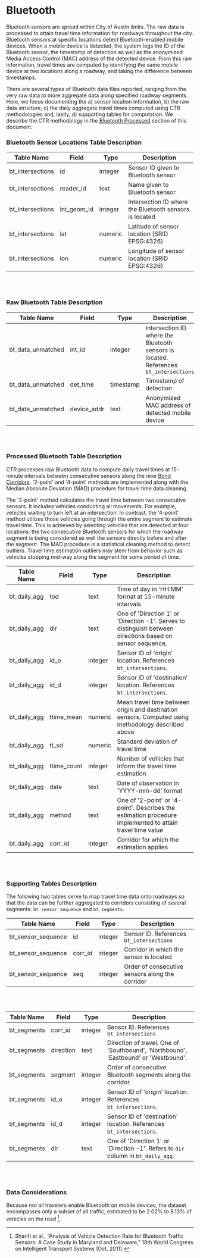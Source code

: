 # Bluetooth
Bluetooth sensors are spread within City of Austin limits. The raw data is processed to attain travel time information for roadways throughout the city. Bluetooth sensors at specific locations detect Bluetooth-enabled mobile devices. When a mobile device is detected, the system logs the ID of the Bluetooth sensor, the timestamp of detection as well as the anonymized Media Access Control (MAC) address of the detected device. From this raw information, travel times are computed by identifying the same mobile device at two locations along a roadway, and taking the difference between timestamps.

There are several types of Bluetooth data files reported, ranging from the very raw data to more aggregate data along specified roadway segments. Here, we focus documenting the a) sensor location information, b) the raw data structure, c) the daily aggregate travel times computed using CTR methodologies and, lastly, d) supporting tables for computation. We describe the CTR methodology in the [Bluetooth Processed](#bt_processed) section of this document.

### Bluetooth Sensor Locations Table Description

|  **Table Name**  | **Field** | **Type** | **Description** |
|---|---|---|---|
bt_intersections|id|integer|Sensor ID given to Bluetooth sensor
bt_intersections|reader_id|text|Name given to Bluetooth sensor
bt_intersections|int_geom_id|integer|Intersection ID where the Bluetooth sensors is located
bt_intersections|lat|numeric|Latitude of sensor location (SRID EPSG:4326)
bt_intersections|lon|numeric|Longitude of sensor location (SRID EPSG:4326)

<br></br>

### Raw Bluetooth Table Description

|  **Table Name**  | **Field** | **Type** | **Description** |
|---|---|---|---|
bt_data_unmatched|int_id|integer|Intersection ID where the Bluetooth sensors is located. References `bt_intersections`
bt_data_unmatched|det_time|timestamp|Timestamp of detection
bt_data_unmatched|device_addr|text|Anonymized MAC address of detected mobile device

<br></br>

### <a name="bt_processed"></a>Processed Bluetooth Table Description

CTR processes raw Bluetooth data to compute daily travel times at 15-minute intervals between consecutive sensors along the nine [Bond Corridors](https://data.austintexas.gov/stories/s/Corridor-Mobility-Program/gukj-e8fh/). '2-point' and '4-point' methods are implemented along with the Median Absolute Deviation (MAD) procedure for travel time data cleaning.

The '2-point' method calculates the travel time between two consecutive sensors. It includes vehicles conducting all movements. For example, vehicles waiting to turn left at an intersection. In contrast, the '4-point' method utilizes those vehicles going through the entire segment to estimate travel time. This is achieved by selecting vehicles that are detected at four locations: the two consecutive Bluetooth sensors for which the roadway segment is being considered as well the sensors directly before and after the segment. The MAD procedure is a statistical cleaning method to detect outliers. Travel time estimation outliers may stem from behavior such as vehicles stopping mid-way along the segment for some period of time.

|  **Table Name**  | **Field** | **Type** | **Description** |
|---|---|---|---|
bt_daily_agg|tod|text|Time of day in 'HH:MM' format at 15-minute intervals
bt_daily_agg|dir|text|One of 'Direction 1' or 'Direction -1'. Serves to distinguish between directions based on sensor sequence.
bt_daily_agg|id_o|integer|Sensor ID of 'origin' location. References `bt_intersections`.
bt_daily_agg|id_d|integer|Sensor ID of 'destination' location. References `bt_intersections`.
bt_daily_agg|ttime_mean|numeric|Mean travel time between origin and destination sensors. Computed using methodology described above
bt_daily_agg|tt_sd|numeric|Standard deviation of travel time
bt_daily_agg|ttime_count|integer|Number of vehicles that inform the travel time estimation
bt_daily_agg|date|text|Date of observation in 'YYYY-mm-dd' format
bt_daily_agg|method|text|One of '2-point' or '4-point'. Describes the estimation procedure implemented to attain travel time value
bt_daily_agg|corr_id|integer|Corridor for which the estimation applies

<br></br>

### Supporting Tables Description

The following two tables serve to map travel time data onto roadways so that the data can be further aggregated to corridors consisting of several segments: `bt_sensor_sequence` and `bt_segments`.

|  **Table Name**  | **Field** | **Type** | **Description** |
|---|---|---|---|
bt_sensor_sequence|id|integer|Sensor ID. References `bt_intersections`
bt_sensor_sequence|corr_id|integer|Corridor in which the sensor is located
bt_sensor_sequence|seq|integer|Order of consecutive sensors along the corridor

<br></br>

|  **Table Name**  | **Field** | **Type** | **Description** |
|---|---|---|---|
bt_segments|corr_id|integer|Sensor ID. References `bt_intersections`
bt_segments|direction|text|Direction of travel. One of 'Southbound', 'Northbound', 'Eastbound' or 'Westbound'.
bt_segments|segment|integer|Order of consecutive Bluetooth segments along the corridor
bt_segments|id_o|integer|Sensor ID of 'origin' location. References `bt_intersections`.
bt_segments|id_d|integer|Sensor ID of 'destination' location. References `bt_intersections`.
bt_segments|dir|text|One of 'Direction 1' or 'Direction -1'. Refers to `dir` column in `bt_daily_agg`.

<br></br>

### Data Considerations
Because not all travelers enable Bluetooth on mobile devices, the dataset encompasses only a subset of all traffic, estimated to be 2.02% to 8.13% of vehicles on the road [^1].

[^1]: Sharifi et al., “Analysis of Vehicle Detection Rate for Bluetooth Traffic Sensors: A Case Study in Maryland and Delaware,” 18th World Congress on Intelligent Transport Systems (Oct. 2011).
